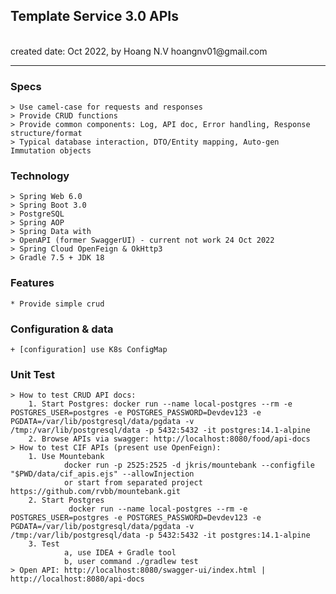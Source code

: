 <h2>Template Service 3.0 APIs</h2>
<br>created date: Oct 2022, by Hoang N.V hoangnv01@gmail.com

********************************************************************************************************* 
### Specs
    > Use camel-case for requests and responses 
    > Provide CRUD functions
    > Provide common components: Log, API doc, Error handling, Response structure/format
    > Typical database interaction, DTO/Entity mapping, Auto-gen Immutation objects

### Technology
	> Spring Web 6.0
    > Spring Boot 3.0
	> PostgreSQL
	> Spring AOP
	> Spring Data with 
	> OpenAPI (former SwaggerUI) - current not work 24 Oct 2022
	> Spring Cloud OpenFeign & OkHttp3
    > Gradle 7.5 + JDK 18 

### Features
	* Provide simple crud 

### Configuration & data
	+ [configuration] use K8s ConfigMap
    
### Unit Test
	> How to test CRUD API docs:  
	    1. Start Postgres: docker run --name local-postgres --rm -e POSTGRES_USER=postgres -e POSTGRES_PASSWORD=Devdev123 -e PGDATA=/var/lib/postgresql/data/pgdata -v /tmp:/var/lib/postgresql/data -p 5432:5432 -it postgres:14.1-alpine
        2. Browse APIs via swagger: http://localhost:8080/food/api-docs
    > How to test CIF APIs (present use OpenFeign):
        1. Use Mountebank
                docker run -p 2525:2525 -d jkris/mountebank --configfile "$PWD/data/cif_apis.ejs" --allowInjection
                or start from separated project  https://github.com/rvbb/mountebank.git
        2. Start Postgres
                 docker run --name local-postgres --rm -e POSTGRES_USER=postgres -e POSTGRES_PASSWORD=Devdev123 -e PGDATA=/var/lib/postgresql/data/pgdata -v /tmp:/var/lib/postgresql/data -p 5432:5432 -it postgres:14.1-alpine
        3. Test
                a, use IDEA + Gradle tool
                b, user command ./gradlew test                        
    > Open API: http://localhost:8080/swagger-ui/index.html | http://localhost:8080/api-docs
